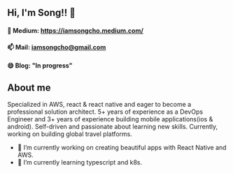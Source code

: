 ## Hi, I'm Song!! 👋

#### 💬 Medium: https://iamsongcho.medium.com/

#### 📫 Mail: iamsongcho@gmail.com

#### 😄 Blog: "In progress"

## About me

Specialized in AWS, react & react native and eager to become a professional solution architect. 
5+ years of experience as a DevOps Engineer and 3+ years of experience building mobile applications(ios & android).
Self-driven and passionate about learning new skills. Currently, working on building global travel platforms.

- 🔭 I’m currently working on creating beautiful apps with React Native and AWS.
- 🌱 I’m currently learning typescript and k8s.
    <!-- - 👯 I’m looking to collaborate on ... -->
    <!-- - 🤔 I’m looking for help with ... -->
    <!-- - 💬 Ask me about ... -->
  <!-- - 📫 How to reach me: iamsongcho@gmail.com -->
    <!-- - 😄 Pronouns: ... -->
    <!-- - ⚡ Fun fact: ... -->
    <!--
    Here are some ideas to get you started:


- 🔭 I’m currently working on ...
- 🌱 I’m currently learning ...
- 👯 I’m looking to collaborate on ...
- 🤔 I’m looking for help with ...
- 💬 Ask me about ...
- 📫 How to reach me: ...
- 😄 Pronouns: ...
- ⚡ Fun fact: ...
  -->

<!--
**DeepLearnerSC/DeepLearnerSC** is a ✨ _special_ ✨ repository because its `README.md` (this file) appears on your GitHub profile.

Here are some ideas to get you started:

- 🔭 I’m currently working on ...
- 🌱 I’m currently learning ...
- 👯 I’m looking to collaborate on ...
- 🤔 I’m looking for help with ...
- 💬 Ask me about ...
- 📫 How to reach me: ...
- 😄 Pronouns: ...
- ⚡ Fun fact: ...
-->
